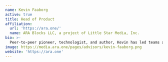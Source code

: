 ```yaml
---
name: Kevin Faaborg
active: true
title: Head of Product
affiliation:
  url: 'https://ara.one/'
  name: ARA Blocks LLC, a project of Little Star Media, Inc.
bio: >-
  Peer-to-peer pioneer, technologist, and author, Kevin has led teams and initiatives at MTV Networks, Lime Wire LLC, and Spotify before joining Ara.
image: https://media.ara.one/pages/advisors/kevin-faaborg.png
website: 'https://ara.one'
---
```

